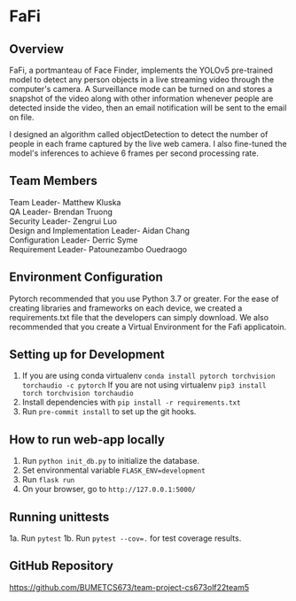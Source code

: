 # FaFi
## Overview

FaFi, a portmanteau of Face Finder, implements the YOLOv5 pre-trained model to detect any person objects in a live streaming video through the computer's camera. A Surveillance mode can be turned on and stores a snapshot of the video along with other information whenever people are detected inside the video, then an email notification will be sent to the email on file.

I designed an algorithm called objectDetection to detect the number of people in each frame captured by the live web camera. I also fine-tuned the model's inferences to achieve 6 frames per second processing rate.

## Team Members
  Team Leader- Matthew Kluska<br/>
  QA Leader- Brendan Truong<br/>
  Security Leader- Zengrui Luo<br/>
  Design and Implementation Leader- Aidan Chang<br/>
  Configuration Leader- Derric Syme<br/>
  Requirement Leader- Patounezambo Ouedraogo

## Environment Configuration
Pytorch recommended that you use Python 3.7 or greater. For the ease of creating libraries and frameworks on each device, we created a requirements.txt file that the developers can simply download. We also recommended that you create a Virtual Environment for the Fafi applicatoin.

## Setting up for Development
1. If you are using conda virtualenv
`conda install pytorch torchvision torchaudio -c pytorch`
   If you are not using virtualenv
`pip3 install torch torchvision torchaudio`
2. Install dependencies with `pip install -r requirements.txt`
3. Run `pre-commit install` to set up the git hooks.

## How to run web-app locally
1. Run `python init_db.py` to initialize the database.
2. Set environmental variable `FLASK_ENV=development`
3. Run `flask run`
4. On your browser, go to `http://127.0.0.1:5000/`

## Running unittests
1a. Run `pytest`
1b. Run `pytest --cov=.` for test coverage results.


## GitHub Repository
https://github.com/BUMETCS673/team-project-cs673olf22team5
